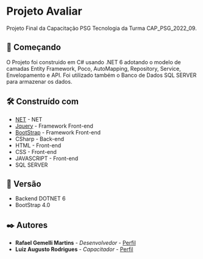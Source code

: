 # Projeto Avaliar

Projeto Final da Capacitação PSG Tecnologia da Turma CAP_PSG_2022_09.

## 🚀 Começando

O Projeto foi construido em C# usando .NET 6 adotando o modelo de camadas Entity Framework, Poco, AutoMapping, Repository, Service, Envelopamento e API.
Foi utilizado também o Banco de Dados SQL SERVER para armazenar os dados.

## 🛠️ Construído com

* [NET](https://dotnet.microsoft.com/pt-br/download/dotnet/thank-you/sdk-6.0.405-windows-x64-installer) - NET
* [Jquery](https://jquery.com) - Framework Front-end
* [BootStrap](https://getbootstrap.com) - Framework Front-end
* CSharp - Back-end
* HTML - Front-end
* CSS - Front-end
* JAVASCRIPT - Front-end
* SQL SERVER


## 📌 Versão

* Backend DOTNET 6 
* BootStrap 4.0

## ✒️ Autores

* **Rafael Gemelli Martins** - *Desenvolvedor* - [Perfil](https://github.com/rafaelmarttins)
* **Luiz Augusto Rodrigues** - *Capacitador* - [Perfil](https://github.com/profluizao)

